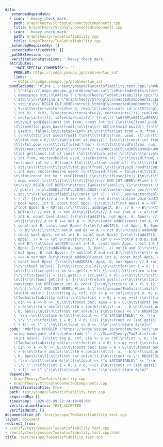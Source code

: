 ```yaml
---
data:
  _extendedDependsOn:
  - icon: ':heavy_check_mark:'
    path: GraphTheory/StronglyConnectedComponents.cpp
    title: GraphTheory/StronglyConnectedComponents.cpp
  - icon: ':heavy_check_mark:'
    path: GraphTheory/TwoSatisfiability.cpp
    title: GraphTheory/TwoSatisfiability.cpp
  _extendedRequiredBy: []
  _extendedVerifiedWith: []
  _pathExtension: cpp
  _verificationStatusIcon: ':heavy_check_mark:'
  attributes:
    '*NOT_SPECIAL_COMMENTS*': ''
    PROBLEM: https://judge.yosupo.jp/problem/two_sat
    links:
    - https://judge.yosupo.jp/problem/two_sat
  bundledCode: "#line 1 \"test/yosupo/TwoSatisfiability.test.cpp\"\n#define PROBLEM\
    \ \"https://judge.yosupo.jp/problem/two_sat\"\n#include<bits/stdc++.h>\nusing\
    \ namespace std;\n\n#line 2 \"GraphTheory/TwoSatisfiability.cpp\"\nusing namespace\
    \ std;\r\n\r\n#line 2 \"GraphTheory/StronglyConnectedComponents.cpp\"\nusing namespace\
    \ std;\n\n// BEGIN CUT HERE\nstruct StronglyConnectedComponents {\n\tconst int\
    \ V;\n\tvector<vector<int>> G, revG;\n\tvector<int> id;\n\tStronglyConnectedComponents(const\
    \ int V) : V(V), G(vector<vector<int>>(V, vector<int>())), revG(vector<vector<int>>(V,\
    \ vector<int>())), id(vector<int>(V)) {}\n\t// \u6709\u5411\u8FBA\u3092\u8FFD\u52A0\
    \n\tvoid addEdge(const int from, const int to) {\n\t\tG[from].push_back(to);\n\
    \t\trevG[to].push_back(from);\n\t}\n\t// SCC\n\tvoid build() {\n\t\tvector<bool>\
    \ used(V, false);\n\t\tstack<int> st;\n\t\tfor(int from = 0; from < V; ++from)\
    \ {\n\t\t\tif(not used[from]) {\n\t\t\t\tdfs(from, used, st);\n\t\t\t}\n\t\t}\n\
    \t\tint num = 0;\n\t\twhile(not st.empty()) {\n\t\t\tconst int from = st.top();\n\
    \t\t\tst.pop();\n\t\t\tif(used[from]) {\n\t\t\t\trevdfs(from, num, used);\n\t\t\
    \t\t++num;\n\t\t\t}\n\t\t}\n\t}\n\t// x\u306E\u5C5E\u3059\u308B\u96C6\u5408ID\n\
    \tint get(const int x) const {\n\t\treturn id[x];\n\t}\n\n\tprivate:\n\tvoid dfs(const\
    \ int from, vector<bool>& used, stack<int>& st) {\n\t\tused[from] = true;\n\t\t\
    for(const int to : G[from]) {\n\t\t\tif(not used[to]) {\n\t\t\t\tdfs(to, used,\
    \ st);\n\t\t\t}\n\t\t}\n\t\tst.push(from);\n\t}\n\tvoid revdfs(const int from,\
    \ int num, vector<bool>& used) {\n\t\tused[from] = false;\n\t\tid[from] = num;\n\
    \t\tfor(const int to : revG[from]) {\n\t\t\tif(used[to]) {\n\t\t\t\trevdfs(to,\
    \ num, used);\n\t\t\t}\n\t\t}\n\t}\n};\n// END CUT HERE\n#line 5 \"GraphTheory/TwoSatisfiability.cpp\"\
    \n\r\n// BEGIN CUT HERE\r\nstruct TwoSatisfiability {\r\n\tconst int V;\r\n\t\
    // pos[x] := x\u306E\u771F\u507D\u5024\r\n\tvector<bool> pos;\r\n\tStronglyConnectedComponents\
    \ scc;\r\n\tTwoSatisfiability(const int V) : V(V), pos(vector<bool>(2 * V)), scc(StronglyConnectedComponents(2\
    \ * V)) {}\r\n\t// A -> B <=> not B -> not A\r\n\tinline void addIF(int A, const\
    \ bool Apos, int B, const bool Bpos) {\r\n\t\tif(not Apos) A = NOT(A);\r\n\t\t\
    if(not Bpos) B = NOT(B);\r\n\t\tscc.addEdge(A, B); // A -> B\r\n\t\tscc.addEdge(NOT(B),\
    \ NOT(A)); // not B -> not A\r\n\t}\r\n\t// A <=> (not A -> A)\r\n\tvoid addUNARY(const\
    \ int A, const bool Apos) {\r\n\t\taddIF(A, not Apos, A, Apos); // not A -> A\r\
    \n\t}\r\n\t// A or B <=> not A -> B\r\n\tvoid addOR(const int A, const bool Apos,\
    \ const int B, const bool Bpos) {\r\n\t\taddIF(A, not Apos, B, Bpos); // not A\
    \ -> B\r\n\t}\r\n\t// not(A and B) => A -> not B\r\n\tvoid addNAND(const int A,\
    \ const bool Apos, const int B, const bool Bpos) {\r\n\t\taddIF(A, Apos, B, not\
    \ Bpos); // A -> not B\r\n\t}\r\n\t// A xor B <=> not(A and B) and not(not A and\
    \ not B)\r\n\tvoid addXOR(const int A, const bool Apos, const int B, const bool\
    \ Bpos) {\r\n\t\taddNAND(A, Apos, B, Bpos); // not(A and B)\r\n\t\taddNAND(A,\
    \ not Apos, B, not Bpos); // not(not A and not B)\r\n\t}\r\n\t// not(A xor B)\
    \ <=> A xor not B\r\n\tvoid addXNOR(const int A, const bool Apos, const int B,\
    \ const bool Bpos) {\r\n\t\taddXOR(A, Apos, B, not Bpos); // A xor not B\r\n\t\
    }\r\n\tbool solve() {\r\n\t\tscc.build();\r\n\t\tfor(int i = 0; i < V; ++i) {\r\
    \n\t\t\tif(scc.get(i) == scc.get(i + V)) {\r\n\t\t\t\treturn false;\r\n\t\t\t\
    }\r\n\t\t\tpos[i] = (scc.get(i) > scc.get(i + V));\r\n\t\t}\r\n\t\treturn true;\r\
    \n\t}\r\n\tbool get(int x) {\r\n\t\treturn pos[x];\r\n\t}\r\n\tprivate:\r\n\t\
    constexpr int NOT(const int A) const {\r\n\t\treturn (A + V) % (2 * V);\r\n\t\
    }\r\n};\r\n// END CUT HERE\n#line 6 \"test/yosupo/TwoSatisfiability.test.cpp\"\
    \n\nint main() {\n\tstring p, cnf; cin >> p >> cnf;\n\tint n, m; cin >> n >> m;\n\
    \tTwoSatisfiability sat(n);\n\tfor(int i = 0; i < m; ++i) {\n\t\tint a, b, _0;\
    \ cin >> a >> b >> _0;\n\t\tconst bool apos = a > 0;\n\t\tconst bool bpos = b\
    \ > 0;\n\t\ta = abs(a);\n\t\tb = abs(b);\n\t\t--a, --b;\n\t\tsat.addOR(a, apos,\
    \ b, bpos);\n\t}\n\tif(not sat.solve()) {\n\t\tcout << \"s UNSATISFIABLE\" <<\
    \ '\\n';\n\t\treturn 0;\n\t}\n\tcout << \"s SATISFIABLE\" << '\\n';\n\tcout <<\
    \ \"v \";\n\tfor(int i = 0; i < n; ++i) {\n\t\tcout << (sat.get(i) ? i + 1 : -(i\
    \ + 1)) << \" \";\n\t}\n\tcout << 0 << '\\n';\n\treturn 0;\n}\n"
  code: "#define PROBLEM \"https://judge.yosupo.jp/problem/two_sat\"\n#include<bits/stdc++.h>\n\
    using namespace std;\n\n#include \"../../GraphTheory/TwoSatisfiability.cpp\"\n\
    \nint main() {\n\tstring p, cnf; cin >> p >> cnf;\n\tint n, m; cin >> n >> m;\n\
    \tTwoSatisfiability sat(n);\n\tfor(int i = 0; i < m; ++i) {\n\t\tint a, b, _0;\
    \ cin >> a >> b >> _0;\n\t\tconst bool apos = a > 0;\n\t\tconst bool bpos = b\
    \ > 0;\n\t\ta = abs(a);\n\t\tb = abs(b);\n\t\t--a, --b;\n\t\tsat.addOR(a, apos,\
    \ b, bpos);\n\t}\n\tif(not sat.solve()) {\n\t\tcout << \"s UNSATISFIABLE\" <<\
    \ '\\n';\n\t\treturn 0;\n\t}\n\tcout << \"s SATISFIABLE\" << '\\n';\n\tcout <<\
    \ \"v \";\n\tfor(int i = 0; i < n; ++i) {\n\t\tcout << (sat.get(i) ? i + 1 : -(i\
    \ + 1)) << \" \";\n\t}\n\tcout << 0 << '\\n';\n\treturn 0;\n}"
  dependsOn:
  - GraphTheory/TwoSatisfiability.cpp
  - GraphTheory/StronglyConnectedComponents.cpp
  isVerificationFile: true
  path: test/yosupo/TwoSatisfiability.test.cpp
  requiredBy: []
  timestamp: '2020-03-09 22:24:18+09:00'
  verificationStatus: TEST_ACCEPTED
  verifiedWith: []
documentation_of: test/yosupo/TwoSatisfiability.test.cpp
layout: document
redirect_from:
- /verify/test/yosupo/TwoSatisfiability.test.cpp
- /verify/test/yosupo/TwoSatisfiability.test.cpp.html
title: test/yosupo/TwoSatisfiability.test.cpp
---
```


